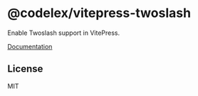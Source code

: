 # @codelex/vitepress-twoslash

Enable Twoslash support in VitePress.

[Documentation](https://codelex.style/packages/vitepress#twoslash)

## License

MIT
